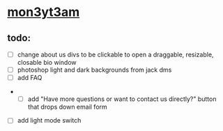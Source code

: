 # [mon3yt3am](https://mon3yt3am.github.io)

## todo:
- [ ] change about us divs to be clickable to open a draggable, resizable, closable bio window
- [ ] photoshop light and dark backgrounds from jack dms
- [ ] add FAQ
- - [ ] add "Have more questions or want to contact us directly?" button that drops down email form
- [ ] add light mode switch